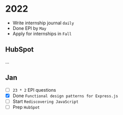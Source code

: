 # 2022

- Write internship journal `daily`
- Done EPI by `May`
- Apply for internships in `Fall`

## HubSpot

...

## Jan

- [ ] `23 * 2` EPI questions
- [x] Done `Functional design patterns for Express.js`
- [ ] Start `Rediscovering JavaScript`
- [ ] Prep `HubSpot`
